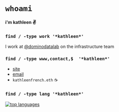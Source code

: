 # `whoami`

#### i'm kathleen :v:

### `find / -type work '*kathleen*'`

I work at [@dominodatalab](https://www.dominodatalab.com/) on the infrastructure team

### `find / -type www,contact,$  '*kathleen*'`

- [site](https://kathleenfrench.co)
- [email](mailto:kfrench.eng@gmail.com)
- `kathleenfrench.eth` :coffee:

### `find / -type lang '*kathleen*'`

[![top languages](https://github-readme-stats.vercel.app/api/top-langs/?username=kathleenfrench&hide=html,ruby,css&langs_count=8&layout=compact&custom_title=languages)](https://github.com/anuraghazra/github-readme-stats)
